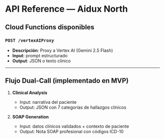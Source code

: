 # API Reference — Aidux North

## Cloud Functions disponibles
### `POST /vertexAIProxy`
- **Descripción**: Proxy a Vertex AI (Gemini 2.5 Flash)
- **Input**: prompt estructurado
- **Output**: JSON o texto clínico

---

## Flujo Dual-Call (implementado en MVP)
1. **Clinical Analysis**
   - Input: narrativa del paciente
   - Output: JSON con 7 categorías de hallazgos clínicos

2. **SOAP Generation**
   - Input: datos clínicos validados + contexto de paciente
   - Output: Nota SOAP profesional con códigos ICD-10
